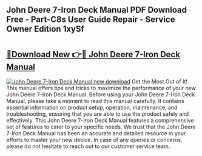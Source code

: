 ## John Deere 7-Iron Deck Manual PDF Download Free - Part-C8s User Guide Repair - Service Owner Edition 1xySf

# <h2><a href="http://bc97507.oget.top/?id=John+Deere+7-Iron+Deck+Manual">🔗Download New 👉🔴 John Deere 7-Iron Deck Manual</a></h2>

[![John Deere 7-Iron Deck Manual new download](https://i.imgur.com/5g1atiW.png)](http://bc97507.oget.top/?id=John+Deere+7-Iron+Deck+Manual)
Get the Most Out of It! This manual offers tips and tricks to maximize the performance of your new John Deere 7-Iron Deck Manual. Before using your John Deere 7-Iron Deck Manual, please take a moment to read this manual carefully. It contains essential information on product setup, operation, maintenance, and troubleshooting, ensuring that you are able to use the product safely and effectively. This John Deere 7-Iron Deck Manual features a comprehensive set of features to cater to your specific needs. We trust that the John Deere 7-Iron Deck Manual has been an accurate and detailed resource in your efforts to master your new device. In case of any queries or concerns, please do not hesitate to reach out to our customer service team.
